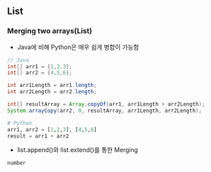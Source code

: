## List
### Merging two arrays(List)
* Java에 비해 Python은 매우 쉽게 병합이 가능함

```java
// Java
int[] arr1 = {1,2,3};
int[] arr2 = {4,5,6};

int arr1Length = arr1.length;
int arr2Length = arr2.length;

int[] resultArray = Array.copyOf(arr1, arr1Length + arr2Length);
System.arrayCopy(arr2, 0, resultArray, arr1Length, arr2Length);  
```

```python
# Python
arr1, arr2 = [1,2,3], [4,5,6]
result = arr1 + arr2
```

* list.append()와 list.extend()를 통한 Merging
```python
number

```

